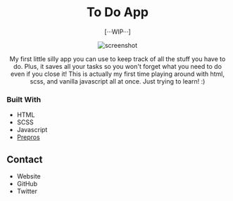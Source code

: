 <h1 align="center">To Do App</h1>

<div align="center">
[···WIP···]


![screenshot](https://user-images.githubusercontent.com/16707738/92399059-5716eb00-f132-11ea-8b14-bcacdc8ec97b.png)

My first little silly app you can use to keep track of all the stuff you have to do. 
Plus, it saves all your tasks so you won't forget what you need to do even if you close it!
This is actually my first time playing around with html, scss, and vanilla javascript all at once.
Just trying to learn! :)
</div>

### Built With
- HTML
- SCSS
- Javascript
- [Prepros](https://prepros.io/)

## Contact
- Website
- GitHub
- Twitter
